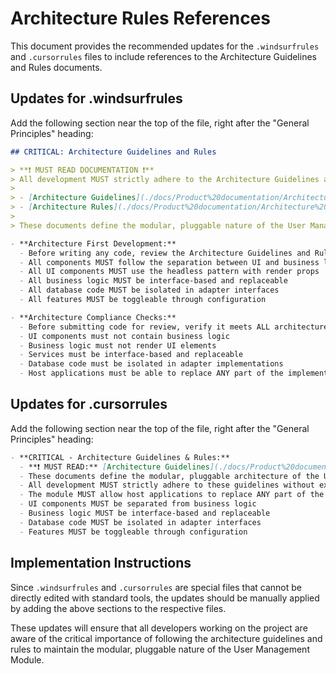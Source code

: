 # Architecture Rules References

This document provides the recommended updates for the `.windsurfrules` and `.cursorrules` files to include references to the Architecture Guidelines and Rules documents.

## Updates for .windsurfrules

Add the following section near the top of the file, right after the "General Principles" heading:

```markdown
## CRITICAL: Architecture Guidelines and Rules

> **❗ MUST READ DOCUMENTATION ❗**  
> All development MUST strictly adhere to the Architecture Guidelines and Rules:
>
> - [Architecture Guidelines](./docs/Product%20documentation/Architecture%20Guidelines.md) - Comprehensive architecture principles
> - [Architecture Rules](./docs/Product%20documentation/Architecture%20Rules.md) - Core architecture requirements
>
> These documents define the modular, pluggable nature of the User Management Module and are NON-NEGOTIABLE for all development work.

- **Architecture First Development:**
  - Before writing any code, review the Architecture Guidelines and Rules
  - All components MUST follow the separation between UI and business logic
  - All UI components MUST use the headless pattern with render props
  - All business logic MUST be interface-based and replaceable
  - All database code MUST be isolated in adapter interfaces
  - All features MUST be toggleable through configuration

- **Architecture Compliance Checks:**
  - Before submitting code for review, verify it meets ALL architecture requirements
  - UI components must not contain business logic
  - Business logic must not render UI elements
  - Services must be interface-based and replaceable
  - Database code must be isolated in adapter implementations
  - Host applications must be able to replace ANY part of the implementation
```

## Updates for .cursorrules

Add the following section near the top of the file, right after the "General Principles" heading:

```markdown
- **CRITICAL - Architecture Guidelines & Rules:**  
  - **❗ MUST READ:** [Architecture Guidelines](./docs/Product%20documentation/Architecture%20Guidelines.md) and [Architecture Rules](./docs/Product%20documentation/Architecture%20Rules.md)
  - These documents define the modular, pluggable architecture of the User Management Module
  - All development MUST strictly adhere to these guidelines without exception
  - The module MUST allow host applications to replace ANY part of the implementation
  - UI components MUST be separated from business logic
  - Business logic MUST be interface-based and replaceable
  - Database code MUST be isolated in adapter interfaces
  - Features MUST be toggleable through configuration
```

## Implementation Instructions

Since `.windsurfrules` and `.cursorrules` are special files that cannot be directly edited with standard tools, the updates should be manually applied by adding the above sections to the respective files.

These updates will ensure that all developers working on the project are aware of the critical importance of following the architecture guidelines and rules to maintain the modular, pluggable nature of the User Management Module.
